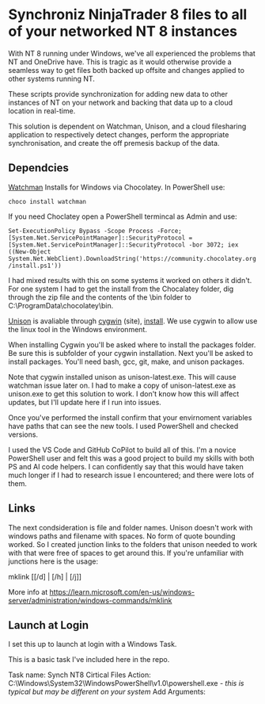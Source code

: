 # Synchroniz NinjaTrader 8 files to all of your networked NT 8 instances

With NT 8 running under Windows, we've all experienced the problems that NT and OneDrive have.  This is tragic as it would otherwise provide a seamless way to get files both backed up offsite and changes applied to other systems running NT.

These scripts provide synchronization for adding new data to other instances of NT on your network and backing that data up to a cloud location in real-time.

This solution is dependent on Watchman, Unison, and a cloud filesharing application to respectively detect changes, perform the appropriate synchronisation, and create the off premesis backup of the data.

## Dependcies

[Watchman](https://facebook.github.io/watchman/)
Installs for Windows via Chocolatey.  In PowerShell use: 

```choco install watchman```

If you need Choclatey open a PowerShell termincal as Admin and use:

```Set-ExecutionPolicy Bypass -Scope Process -Force; [System.Net.ServicePointManager]::SecurityProtocol = [System.Net.ServicePointManager]::SecurityProtocol -bor 3072; iex ((New-Object System.Net.WebClient).DownloadString('https://community.chocolatey.org/install.ps1'))```

I had mixed results with this on some systems it worked on others it didn't.  For one system I had to get the install from the Chocalatey folder, dig through the zip file and the contents of the \bin folder to C:\ProgramData\chocolatey\bin.

[Unison](https://github.com/bcpierce00/unison) is avaliable through [cygwin](https://www.cygwin.com/) (site), [install](https://www.cygwin.com/setup-x86_64.exe).
We use cygwin to allow use the linux tool in the Windows environment.

When installing Cygwin you'll be asked where to install the packages folder.  Be sure this is subfolder of your cygwin installation.
Next you'll be asked to install packages.  You'll need bash, gcc, git, make, and unison packages.

Note that cygwin installed unison as unison-latest.exe.  This will cause watchman issue later on.  I had to make a copy of unison-latest.exe as unison.exe to get this solution to work.  I don't know how this will affect updates, but I'll update here if I run into issues.

Once you've performed the install confirm that your envirnoment variables have paths that can see the new tools.  I used PowerShell and checked versions.

I used the VS Code and GitHub CoPilot to build all of this.  I'm a novice PowerShell user and felt this was a good project to build my skills with both PS and AI code helpers.  I can confidently say that this would have taken much longer if I had to research issue I encountered; and there were lots of them.

## Links

The next condsideration is file and folder names.  Unison doesn't work with windows paths and filename with spaces.  No form of quote bounding worked.  So I created junction links to the folders that unison needed to work with that were free of spaces to get around this.  If you're unfamiliar with junctions here is the usage: 

mklink [[/d] | [/h] | [/j]] <link> <target>

More info at https://learn.microsoft.com/en-us/windows-server/administration/windows-commands/mklink

## Launch at Login

I set this up to launch at login with a Windows Task.  

This is a basic task I've included here in the repo.

Task name: Synch NT8 Cirtical Files
Action: C:\Windows\System32\WindowsPowerShell\v1.0\powershell.exe   *- this is typical but may be different on your system*
Add Arguments: 
